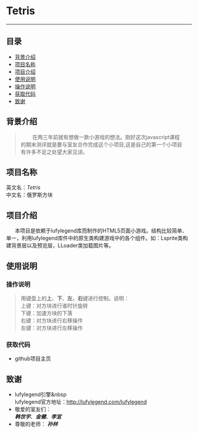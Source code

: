 # Tetris #

------
## 目录 ##
* [背景介绍](#背景介绍)
* [项目名称](#项目名称)
* [项目介绍](#项目介绍)
* [使用说明](#使用说明)
 * [操作说明](#操作说明)
 * [获取代码](#获取代码)
* [致谢](#致谢)
 

<a name = "背景介绍"></a>
## 背景介绍 ##
>&nbsp;&nbsp;&nbsp;&nbsp;&nbsp;&nbsp;&nbsp;&nbsp;在两三年前就有想做一款小游戏的想法。刚好这次javascript课程  
的期末测评就是要与室友合作完成这个小项目,这是自己的第一个小项目  
有许多不足之处望大家见谅。


<a name = "项目名称"></a>
## 项目名称 ##
英文名：*Tetris* </br>
中文名：俄罗斯方块


<a name = "项目介绍"></a>
## 项目介绍 ##
&nbsp;&nbsp;&nbsp;&nbsp;&nbsp;&nbsp;本项目是依赖于lufylegend库而制作的HTML5页面小游戏。结构比较简单、单一，利用lufylegend库件中的原生类构建游戏中的各个组件。如：Lsprite类构建背景层以及预览层，LLoader类加载图片等。


<a name = "使用说明"></a>
## 使用说明 ##

<a name = "操作说明"></a>
### 操作说明 ###
>用键盘上的**上**、**下**、**左**，**右**键进行控制。说明：  
上键：对方块进行谁时针旋转  
下键：加速方块的下落  
右键：对方块进行右移操作  
左键：对方块进行左移操作


<a name = "获取代码"></a>
### 获取代码 ###
* github项目主页


<a name = "致谢"></a>
## 致谢 ##
* lufylegend引擎&nbsp  
lufylegend官方地址：<http://lufylegend.com/lufylegend>  
* 敬爱的室友们：  
***韩世宇***、***金健***、***李宜***  
* 尊敬的老师：
***孙林***




